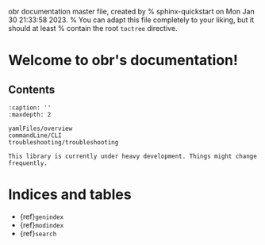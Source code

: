 obr documentation master file, created by
% sphinx-quickstart on Mon Jan 30 21:33:58 2023.
% You can adapt this file completely to your liking, but it should at least
% contain the root `toctree` directive.

# Welcome to obr's documentation!

## Contents
```{toctree}
:caption: ''
:maxdepth: 2

yamlFiles/overview
commandLine/CLI
troubleshooting/troubleshooting
```

```{warning}
This library is currently under heavy development. Things might change frequently.
```


# Indices and tables

- {ref}`genindex`
- {ref}`modindex`
- {ref}`search`
